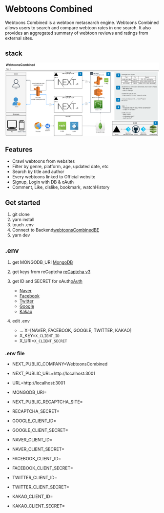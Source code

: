 # Webtoons Combined

Webtoons Combined is a webtoon metasearch engine. Webtoons Combined allows users to search and compare webtoon rates in one search. It also provides an aggregated summary of webtoon reviews and ratings from external sites.

## stack

![plot](./public/diagram/type2.png)

## Features

- Crawl webtoons from websites
- Filter by genre, platform, age, updated date, etc
- Search by title and author
- Every webtoons linked to Official website
- Signup, Login with DB & oAuth
- Comment, Like, dislike, bookmark, watchHistory

## Get started

1. git clone
2. yarn install
3. touch .env
4. Connect to Backend[webtoonsCombinedBE](https://github.com/DynePark9111/webtoonsBE)
5. yarn dev

## .env

1. get MONGODB_URI [MongoDB](https://cloud.mongodb.com/)

2. get keys from reCaptcha [reCaptcha v3](https://www.google.com/recaptcha/about/)

3. get ID and SECRET for oAuth[oAuth](https://next-auth.js.org/providers/)
   - [Naver](https://developers.naver.com/docs/login/api/api.md)
   - [Facebook](https://developers.facebook.com/apps/)
   - [Twitter](https://developer.twitter.com/en/apps)
   - [Google](https://console.developers.google.com/apis/credentials)
   - [Kakao](https://developers.kakao.com/docs/latest/en/kakaologin/common)
4. edit .env
   - ...
     X=[NAVER, FACEBOOK, GOOGLE, TWITTER, KAKAO]
   - X_KEY=`X_CLIENT_ID`
   - X_URI=`X_CLIENT_SECRET`

### .env file

- NEXT_PUBLIC_COMPANY=WebtoonsCombined
- NEXT_PUBLIC_URL=http://localhost:3001
- URL=http://localhost:3001

- MONGODB_URI=

- NEXT_PUBLIC_RECAPTCHA_SITE=
- RECAPTCHA_SECRET=

- GOOGLE_CLIENT_ID=
- GOOGLE_CLIENT_SECRET=
- NAVER_CLIENT_ID=
- NAVER_CLIENT_SECRET=
- FACEBOOK_CLIENT_ID=
- FACEBOOK_CLIENT_SECRET=
- TWITTER_CLIENT_ID=
- TWITTER_CLIENT_SECRET=
- KAKAO_CLIENT_ID=
- KAKAO_CLIENT_SECRET=

